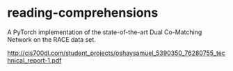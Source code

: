 # reading-comprehensions

A PyTorch implementation of the state-of-the-art Dual Co-Matching Network on the RACE data set.

http://cis700dl.com/student_projects/oshaysamuel_5390350_76280755_technical_report-1.pdf

